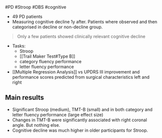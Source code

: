 #PD #Stroop #DBS #cognitive
- 49 PD patients
- Measuring cognitive decline 1y after. Patients where observed and then categorised in decline or non-decline group.
> Only a few patients showed clinically relevant cognitive decline

- Tasks:
	- Stroop
	- [[Trail Maker Test#Type B]]
	- category fluency performance 
	- letter fluency performance
- [[Multiple Regression Analysis]] vs UPDRS III improvement and performance scores predicted from surgical characteristics left and right

## Main results
- Significant Stroop (medium), TMT-B (small) and in both category and letter fluency performance (large effect size)
- Changes in TMT-B were significantly associated with right coronal angle. But nothing else.
- Cognitive decline was much higher in older participants for Stroop.